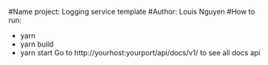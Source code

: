 #Name project: Logging service template
#Author: Louis Nguyen
#How to run:
+ yarn
+ yarn build
+ yarn start
Go to http://yourhost:yourport/api/docs/v1/ to see all docs api
